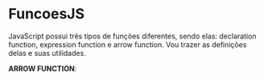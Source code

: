 # FuncoesJS

JavaScript possui três tipos de funções diferentes, sendo elas: declaration function, expression function e arrow function. Vou  trazer as definições delas e suas utilidades. 

**ARROW FUNCTION**: 
  
